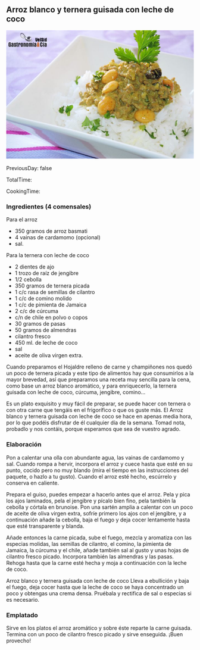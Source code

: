 [title]: #()

## Arroz blanco y ternera guisada con leche de coco


[img]: #()

![](../docs/imgs/0051-arroz_ternera_picada_coco1.jpg)

[#url]:#()

[](https://gastronomiaycia.republica.com/2013/01/07/arroz-blanco-y-ternera-guisada-con-leche-de-coco/)

[recipe-time]: #()

PreviousDay: false

TotalTime: 

CookingTime: 

[ingredients-content]: #()

### Ingredientes (4 comensales)
    
Para el arroz
* 350 gramos de arroz basmati
*  4 vainas de cardamomo (opcional)
*  sal.

Para la ternera con leche de coco
* 2 dientes de ajo 
*  1 trozo de raíz de jengibre
*  1/2 cebolla
*  350 gramos de
ternera picada
*  1 c/c rasa de semillas de cilantro
*  1 c/c de comino molido
* 1 c/c de pimienta de Jamaica
*  2 c/c de cúrcuma
*  c/n de chile en polvo o
copos
*  30 gramos de pasas
*  50 gramos de almendras
*  cilantro fresco
*  450 ml.
de leche de coco
*  sal
*  aceite de oliva virgen extra.


[content]: #()


Cuando preparamos el Hojaldre relleno de carne y champiñones nos quedó un
poco de ternera picada y este tipo de alimentos hay que consumirlos a la
mayor brevedad, así que preparamos una receta muy sencilla para la cena,
como base un arroz blanco aromático, y para enriquecerlo, la ternera
guisada con leche de coco, cúrcuma, jengibre, comino…

Es un plato exquisito y muy fácil de preparar, se puede hacer con ternera o
con otra carne que tengáis en el frigorífico o que os guste más. El Arroz
blanco y ternera guisada con leche de coco se hace en apenas media hora,
por lo que podéis disfrutar de él cualquier día de la semana. Tomad nota,
probadlo y nos contáis, porque esperamos que sea de vuestro agrado.


### Elaboración

Pon a calentar una olla con abundante agua, las vainas de cardamomo y sal.
Cuando rompa a hervir, incorpora el arroz y cuece hasta que esté en su
punto, cocido pero no muy blando (mira el tiempo en las instrucciones del
paquete, o hazlo a tu gusto). Cuando el arroz esté hecho, escúrrelo y
conserva en caliente.

Prepara el guiso, puedes empezar a hacerlo antes que el arroz. Pela y pica
los ajos laminados, pela el jengibre y pícalo bien fino, pela también la
cebolla y córtala en brunoise. Pon una sartén amplia a calentar con un poco
de aceite de oliva virgen extra, sofríe primero los ajos con el jengibre, y
a continuación añade la cebolla, baja el fuego y deja cocer lentamente
hasta que esté transparente y blanda.

Añade entonces la carne picada, sube el fuego, mezcla y aromatiza con las
especias molidas, las semillas de cilantro, el comino, la pimienta de
Jamaica, la cúrcuma y el chile, añade también sal al gusto y unas hojas de
cilantro fresco picado. Incorpora también las almendras y las pasas. Rehoga
hasta que la carne esté hecha y moja a continuación con la leche de coco.

Arroz blanco y ternera guisada con leche de coco
Lleva a ebullición y baja el fuego, deja cocer hasta que la leche de coco
se haya concentrado un poco y obtengas una crema densa. Pruébala y
rectifica de sal o especias si es necesario.

### Emplatado

Sirve en los platos el arroz aromático y sobre éste reparte la carne
guisada. Termina con un poco de cilantro fresco picado y sirve enseguida.
¡Buen provecho!

